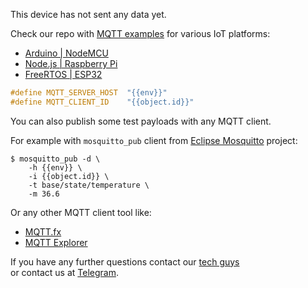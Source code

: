 
This device has not sent any data yet. &nbsp;  

Check our repo with [MQTT examples](https://github.com/Rightech/ric-examples/tree/master/mqtt#examples) for various IoT platforms:

* [Arduino | NodeMCU](https://github.com/Rightech/ric-examples/tree/master/mqtt/arduino)
* [Node.js | Raspberry Pi](https://github.com/Rightech/ric-examples/blob/master/mqtt/nodejs)
* [FreeRTOS | ESP32](https://github.com/Rightech/ric-examples/blob/master/mqtt/freertos#readme)

```c
#define MQTT_SERVER_HOST  "{{env}}"
#define MQTT_CLIENT_ID    "{{object.id}}"
```

You can also publish some test payloads with any MQTT client.

For example with `mosquitto_pub` client from [Eclipse Mosquitto](https://mosquitto.org/download/) project:

```console
$ mosquitto_pub -d \
    -h {{env}} \
    -i {{object.id}} \
    -t base/state/temperature \
    -m 36.6
```

Or any other MQTT client tool like:
* [MQTT.fx](https://mqttfx.jensd.de/)
* [MQTT Explorer](https://mqtt-explorer.com/)

If you have any further questions contact our [tech guys](mailto:development@rightech.io?subject=Telematic%20protocols&body=Im%20interested%20in%20mqtt%20devices)  
or contact us at [Telegram](https://t.me/rightech_iot).
